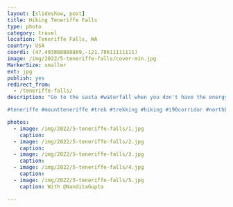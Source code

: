 ```yaml
---
layout: [slideshow, post]
title: Hiking Teneriffe Falls
type: photo
category: travel
location: Teneriffe Falls, WA
country: USA
coordi: (47.493888888889,-121.78611111111)
image: /img/2022/5-teneriffe-falls/cover-min.jpg
MarkerSize: smaller
ext: jpg
publish: yes
redirect_from:  
  - /teneriffe-falls/       
description: "Go to the sasta #waterfall when you don't have the energy to #summit the peak!

#teneriffe #mountteneriffe #trek #trekking #hiking #i90corridor #northbend #washington #washingtonstate #washingtonhikersandclimbers #washingtonhikes"

photos:
  - image: /img/2022/5-teneriffe-falls/1.jpg
    caption:
  - image: /img/2022/5-teneriffe-falls/2.jpg
    caption:
  - image: /img/2022/5-teneriffe-falls/3.jpg
    caption:
  - image: /img/2022/5-teneriffe-falls/4.jpg
    caption:
  - image: /img/2022/5-teneriffe-falls/5.jpg
    caption: With @NanditaGupta

---
```

